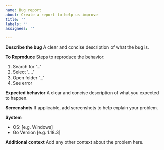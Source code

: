 ```yaml
---
name: Bug report
about: Create a report to help us improve
title: ''
labels: ''
assignees: ''

---
```


**Describe the bug**
A clear and concise description of what the bug is.

**To Reproduce**
Steps to reproduce the behavior:
1. Search for '...'
2. Select '....'
3. Open folder '...'
4. See error

**Expected behavior**
A clear and concise description of what you expected to happen.

**Screenshots**
If applicable, add screenshots to help explain your problem.

**System**
 - OS: [e.g. Windows]
 - Go Version [e.g. 1.18.3]

**Additional context**
Add any other context about the problem here.
